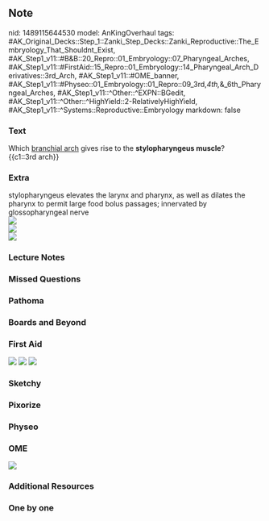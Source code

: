## Note
nid: 1489115644530
model: AnKingOverhaul
tags: #AK_Original_Decks::Step_1::Zanki_Step_Decks::Zanki_Reproductive::The_Embryology_That_Shouldnt_Exist, #AK_Step1_v11::#B&B::20_Repro::01_Embryology::07_Pharyngeal_Arches, #AK_Step1_v11::#FirstAid::15_Repro::01_Embryology::14_Pharyngeal_Arch_Derivatives::3rd_Arch, #AK_Step1_v11::#OME_banner, #AK_Step1_v11::#Physeo::01_Embryology::01_Repro::09_3rd,_4th,_&_6th_Pharyngeal_Arches, #AK_Step1_v11::^Other::^EXPN::BGedit, #AK_Step1_v11::^Other::^HighYield::2-RelativelyHighYield, #AK_Step1_v11::^Systems::Reproductive::Embryology
markdown: false

### Text
<div>
  <div>
    <div>
      Which <u>branchial arch</u> gives rise to the
      <b>stylopharyngeus muscle</b>?
    </div>
    <div>
      {{c1::3rd arch}}
    </div>
  </div>
</div>

### Extra
<div>
  stylopharyngeus elevates the larynx and pharynx, as well as
  dilates the pharynx to permit large food bolus passages;
  innervated by glossopharyngeal nerve
</div>
<div><img src="paste-18777597018113.jpg"></div>
<div><img src="paste-17093969838081.jpg"></div>
<div>
  <div><img src="paste-1038450077729347.jpg"></div>
</div>

### Lecture Notes


### Missed Questions


### Pathoma


### Boards and Beyond


### First Aid
<img src="tmp4bfdqV.png"> <img src="tmpHZFGD1.png"> <img src=
"tmpUZo2cE.png">

### Sketchy


### Pixorize


### Physeo


### OME
<div class="ome-widget">
  <a href="https://onlinemeded.org?ref=anki"><img src=
  "_OME_AnkiFlashcards_General_4.png"></a>
</div>

### Additional Resources


### One by one

